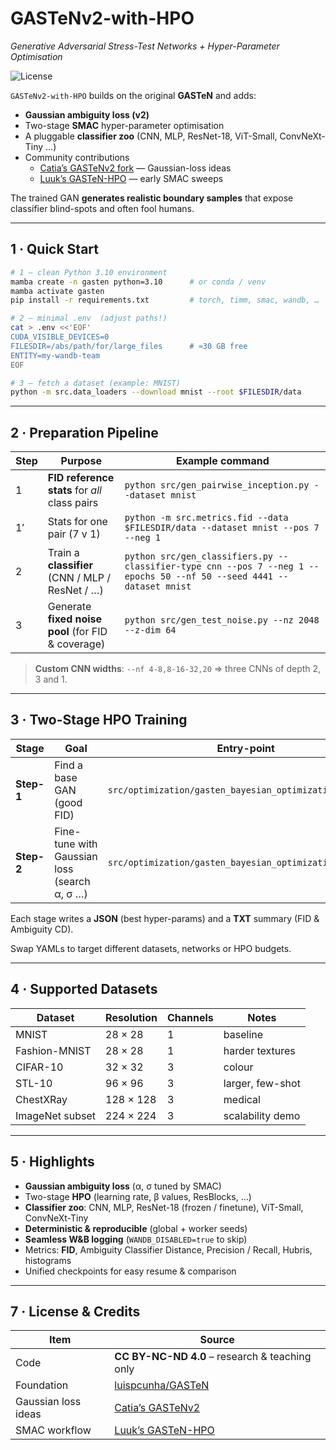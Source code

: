 # GASTeNv2-with-HPO
*Generative Adversarial Stress-Test Networks + Hyper-Parameter Optimisation*

![License](https://img.shields.io/static/v1?label=license&message=CC-BY-NC-ND-4.0&color=green)

`GASTeNv2-with-HPO` builds on the original **GASTeN** and adds:

* **Gaussian ambiguity loss (v2)**
* Two-stage **SMAC** hyper-parameter optimisation
* A pluggable **classifier zoo** (CNN, MLP, ResNet-18, ViT-Small, ConvNeXt-Tiny …)
* Community contributions  
  * [Catia’s GASTeNv2 fork](https://github.com/catianag/GASTeNv2) — Gaussian-loss ideas  
  * [Luuk’s GASTeN-HPO](https://github.com/luukgr/GASTeN-HPO) — early SMAC sweeps  

The trained GAN **generates realistic boundary samples** that expose classifier blind-spots and often fool humans.

---

## 1 · Quick Start

```bash
# 1 — clean Python 3.10 environment
mamba create -n gasten python=3.10      # or conda / venv
mamba activate gasten
pip install -r requirements.txt         # torch, timm, smac, wandb, …

# 2 — minimal .env  (adjust paths!)
cat > .env <<'EOF'
CUDA_VISIBLE_DEVICES=0
FILESDIR=/abs/path/for/large_files      # ≈30 GB free
ENTITY=my-wandb-team
EOF

# 3 — fetch a dataset (example: MNIST)
python -m src.data_loaders --download mnist --root $FILESDIR/data
````

---

## 2 · Preparation Pipeline

| Step | Purpose                                            | Example command                                                                                                       |
| ---- | -------------------------------------------------- |-----------------------------------------------------------------------------------------------------------------------|
| 1    | **FID reference stats** for *all* class pairs      | `python src/gen_pairwise_inception.py --dataset mnist`                                                                |
| 1′   | Stats for one pair (7 v 1)                         | `python -m src.metrics.fid --data $FILESDIR/data --dataset mnist --pos 7 --neg 1`                                     |
| 2    | Train a **classifier** (CNN / MLP / ResNet / …)    | `python src/gen_classifiers.py --classifier-type cnn --pos 7 --neg 1 --epochs 50 --nf 50 --seed 4441 --dataset mnist` |
| 3    | Generate **fixed noise pool** (for FID & coverage) | `python src/gen_test_noise.py --nz 2048 --z-dim 64`                                                                   |

> **Custom CNN widths**: `--nf 4-8,8-16-32,20` ⇒ three CNNs of depth 2, 3 and 1.

---

## 3 · Two-Stage HPO Training

| Stage      | Goal                                         | Entry-point                                              | Minimal run                                                                                                                |
| ---------- | -------------------------------------------- | -------------------------------------------------------- | -------------------------------------------------------------------------------------------------------------------------- |
| **Step-1** | Find a base GAN (good FID)                   | `src/optimization/gasten_bayesian_optimization_step1.py` | <br>`bash\npython -m src.optimization.gasten_bayesian_optimization_step1 \\\n  --config experiments/mnist-7v1_step1.yml\n` |
| **Step-2** | Fine-tune with Gaussian loss (search α, σ …) | `src/optimization/gasten_bayesian_optimization_step2.py` | <br>`bash\npython -m src.optimization.gasten_bayesian_optimization_step2 \\\n  --config experiments/mnist-7v1_step2.yml\n` |

Each stage writes a **JSON** (best hyper-params) and a **TXT** summary (FID & Ambiguity CD).

Swap YAMLs to target different datasets, networks or HPO budgets.

---

## 4 · Supported Datasets

| Dataset         | Resolution | Channels | Notes            |
| --------------- | ---------- | -------- | ---------------- |
| MNIST           | 28 × 28    | 1        | baseline         |
| Fashion-MNIST   | 28 × 28    | 1        | harder textures  |
| CIFAR-10        | 32 × 32    | 3        | colour           |
| STL-10          | 96 × 96    | 3        | larger, few-shot |
| ChestXRay       | 128 × 128  | 3        | medical          |
| ImageNet subset | 224 × 224  | 3        | scalability demo |

---

## 5 · Highlights

* **Gaussian ambiguity loss** (α, σ tuned by SMAC)
* Two-stage **HPO** (learning rate, β values, ResBlocks, …)
* **Classifier zoo**: CNN, MLP, ResNet-18 (frozen / finetune), ViT-Small, ConvNeXt-Tiny
* **Deterministic & reproducible** (global + worker seeds)
* **Seamless W\&B logging** (`WANDB_DISABLED=true` to skip)
* Metrics: **FID**, Ambiguity Classifier Distance, Precision / Recall, Hubris, histograms
* Unified checkpoints for easy resume & comparison


---

## 7 · License & Credits

| Item                | Source                                                    |
| ------------------- | --------------------------------------------------------- |
| Code                | **CC BY-NC-ND 4.0** – research & teaching only            |
| Foundation          | [luispcunha/GASTeN](https://github.com/luispcunha/GASTeN) |
| Gaussian loss ideas | [Catia’s GASTeNv2](https://github.com/catianag/GASTeNv2)  |
| SMAC workflow       | [Luuk’s GASTeN-HPO](https://github.com/luukgr/GASTeN-HPO) |

